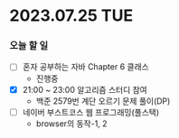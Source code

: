 # 2023.07.25 TUE

### 오늘 할 일
* [ ] 혼자 공부하는 자바 Chapter 6 클래스
  * 진행중
* [x] 21:00 ~ 23:00 알고리즘 스터디 참여
  * 백준 2579번 계단 오르기 문제 풀이(DP)
* [ ] 네이버 부스트코스 웹 프로그래밍(풀스택)
  * browser의 동작-1, 2
